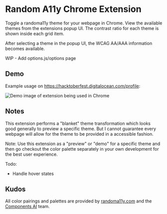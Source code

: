 # Random A11y Chrome Extension
Toggle a randoma11y theme for your webpage in Chrome. View the available themes from the extensions popup UI. The contrast ratio for each theme is shown inside each grid item.

After selecting a theme in the popup UI, the WCAG AA/AAA information becomes available.

WIP - Add options.js/options page

## Demo
Example usage on https://hacktoberfest.digitalocean.com/profile:

![Demo image of extension being used in Chrome](https://user-images.githubusercontent.com/48612525/136750545-170e8fcd-661a-44a8-9c72-813daf554829.png)

## Notes

This extension performs a "blanket" theme transformation which looks good generally to preview a specific theme. But I cannot guarantee every webpage will allow for the theme to be provided in a accessible fashion. 

Note: Use this extension as a "preview" or "demo" for a specific theme and then go checkout the color palette separately in your own development for the best user experience.

Todo:
- Handle hover states

## Kudos
All color pairings and palettes are provided by [randoma11y.com](https://randoma11y.com) and the [Components AI](https://components.ai/) team.
